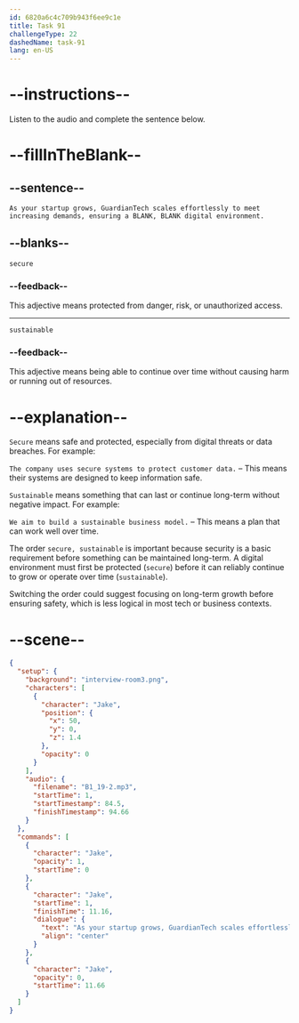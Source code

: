 ```yaml
---
id: 6820a6c4c709b943f6ee9c1e
title: Task 91
challengeType: 22
dashedName: task-91
lang: en-US
---
```


<!-- (Audio) Jake: As your startup grows, GuardianTech scales effortlessly to meet increasing demands, ensuring a secure, sustainable digital environment. -->

# --instructions--

Listen to the audio and complete the sentence below.

# --fillInTheBlank--

## --sentence--

`As your startup grows, GuardianTech scales effortlessly to meet increasing demands, ensuring a BLANK, BLANK digital environment.`

## --blanks--

`secure`

### --feedback--

This adjective means protected from danger, risk, or unauthorized access.

---

`sustainable`

### --feedback--

This adjective means being able to continue over time without causing harm or running out of resources.

# --explanation--

`Secure` means safe and protected, especially from digital threats or data breaches. For example:

`The company uses secure systems to protect customer data.` – This means their systems are designed to keep information safe.

`Sustainable` means something that can last or continue long-term without negative impact. For example:

`We aim to build a sustainable business model.` – This means a plan that can work well over time.

The order `secure, sustainable` is important because security is a basic requirement before something can be maintained long-term. A digital environment must first be protected (`secure`) before it can reliably continue to grow or operate over time (`sustainable`).

Switching the order could suggest focusing on long-term growth before ensuring safety, which is less logical in most tech or business contexts.

# --scene--

```json
{
  "setup": {
    "background": "interview-room3.png",
    "characters": [
      {
        "character": "Jake",
        "position": {
          "x": 50,
          "y": 0,
          "z": 1.4
        },
        "opacity": 0
      }
    ],
    "audio": {
      "filename": "B1_19-2.mp3",
      "startTime": 1,
      "startTimestamp": 84.5,
      "finishTimestamp": 94.66
    }
  },
  "commands": [
    {
      "character": "Jake",
      "opacity": 1,
      "startTime": 0
    },
    {
      "character": "Jake",
      "startTime": 1,
      "finishTime": 11.16,
      "dialogue": {
        "text": "As your startup grows, GuardianTech scales effortlessly to meet increasing demands ensuring a secure, sustainable digital environment.",
        "align": "center"
      }
    },
    {
      "character": "Jake",
      "opacity": 0,
      "startTime": 11.66
    }
  ]
}
```
